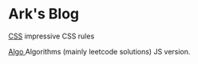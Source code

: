 # Ark's Blog

[CSS](/chapter1.md) impressive CSS rules

[Algo ](/algojs.md)Algorithms \(mainly leetcode solutions\) JS version.

